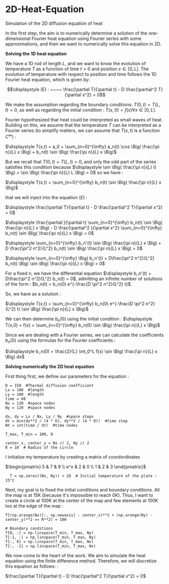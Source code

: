 # 2D-Heat-Equation
Simulation of the 2D diffusion equation of heat

In the first step, the aim is to numerically determine a solution of the one-dimensional Fourier heat equation using Fourier series with some approximations, and then we want to numerically solve this equation in 2D.

$\textbf{Solving the 1D heat equation}$

We have a 1D rod of length $L$, and we want to know the evolution of temperature $T$ as a function of time $t>0$ and position $x \in [0,L]$. The evolution of temperature with respect to position and time follows the 1D Fourier heat equation, which is given by:

$$\displaystyle (E) : ~~~~ \frac{\partial T}{\partial t} - D \frac{\partial^2 T}{\partial x^2} = 0$$

We make the assumption regarding the boundary conditions: $T(0,t) = T(L,t) = 0$, as well as regarding the initial condition : $T(x,0) = f(x) \forall x \in [0,L]$.

Fourier hypothesized that heat could be interpreted as small waves of heat. Building on this, we assume that the temperature $T$ can be interpreted as a Fourier series (to simplify matters, we can assume that $T(x,t)$ is a function $C^{\infty}$) :

$\displaystyle T(x,t) = a_0 + \sum_{n=0}^{\infty} a_n(t) \cos \Big( \frac{\pi n}{L} x \Big) + b_n(t) \sin \Big( \frac{\pi n}{L} x \Big)$

But we recall that $T(0,t) = T(L,t) = 0$, and only the odd part of the series satisfies this condition because $\displaystyle \sin \Big( \frac{\pi n}{L} 0 \Big) = \sin \Big( \frac{\pi n}{L} L \Big) = 0$ so we have :

$\displaystyle T(x,t) =  \sum_{n=0}^{\infty} b_n(t) \sin \Big( \frac{\pi n}{L} x \Big)$

that we will inject into the equation $(E)$ :

$\displaystyle \frac{\partial T}{\partial t} - D \frac{\partial^2 T}{\partial x^2} = 0$

$\displaystyle \frac{\partial }{\partial t} \sum_{n=0}^{\infty} b_n(t) \sin \Big( \frac{\pi n}{L} x \Big) - D \frac{\partial^2 }{\partial x^2} \sum_{n=0}^{\infty} b_n(t) \sin \Big( \frac{\pi n}{L} x \Big) = 0$

$\displaystyle \sum_{n=0}^{\infty} b_n'(t) \sin \Big( \frac{\pi n}{L} x \Big) + D \frac{\pi^2 n^2}{L^2} b_n(t) \sin \Big( \frac{\pi n}{L} x \Big) = 0$

$\displaystyle \sum_{n=0}^{\infty} \Big( b_n'(t) + D\frac{\pi^2 n^2}{L^2} b_n(t) \Big) \sin \Big( \frac{\pi n}{L} x \Big)  = 0$

For a fixed $n$, we have the differential equation $\displaystyle b_n'(t) + D\frac{\pi^2 n^2}{L^2} b_n(t) = 0$, admitting an infinite number of solutions of the form : $b_n(t) = b_n(0) e^{-\frac{D \pi^2 n^2}{L^2} t}$.

So, we have as a solution :

$\displaystyle T(x,t) = \sum_{n=0}^{\infty} b_n(0) e^{-\frac{D \pi^2 n^2}{L^2} t} \sin \Big( \frac{\pi n}{L} x \Big)$

We can then determine $b_n(0)$ using the initial condition : $\displaystyle T(x,0) = f(x) = \sum_{n=0}^{\infty} b_n(0) \sin \Big( \frac{\pi n}{L} x \Big)$

Since we are dealing with a Fourier series, we can calculate the coefficients $b_n(0)$ using the formulas for the Fourier coefficients :

$\displaystyle b_n(0) = \frac{2}{L} \int_0^L f(x) \sin \Big( \frac{\pi n}{L} x \Big) dx$


$\textbf{Solving numerically the 2D heat equation}$

First thing first, we define our parameters for the equation : 

    D = 150  #Thermal diffusion coefficient
    Lx = 100  #length
    Ly = 100  #length
    time = 60
    Nx = 120  #space nodes
    Ny = 120  #space nodes

    dx, dy = Lx / Nx, Ly / Ny  #space steps
    dt = min(dx**2 / (4 * D), dy**2 / (4 * D))  #time step
    Nt = int(time / dt)  #time nodes

    T_max, T_min = 100, 0

    center_x, center_y = Nx // 2, Ny // 2
    R = 10  # Radius of the circle


I initialize my temperature by creating a matrix of coordordinates 

$\begin{pmatrix} 5 & 7 & 9 \\ e^x & 2 & 0 \\ 1 & 2 & 3 \end{pmatrix}$

      T = np.zeros((Nx, Ny)) + 20  # Initial temperature of the plate : 15°C

Next, my goal is to fixed the initial conditions and boundary conditions. All the map is at 15K (because it's impossible to reach 0K). 
Thus, I want to create a circle at 100K at the center of the map and few elements at 100K too at the edge of the map :

    T[(np.arange(Nx)[:, np.newaxis] - center_x)**2 + (np.arange(Ny) - center_y)**2 == R**2] = 100

    # Boundary conditions
    T[0, :] = np.linspace(T_min, T_max, Ny)
    T[-1, :] = np.linspace(T_min, T_max, Ny)
    T[:, 0] = np.linspace(T_min, T_max, Nx)
    T[:, -1] = np.linspace(T_min, T_max, Nx)



We now come to the heart of the work. We aim to simulate the heat equation using the finite difference method. Therefore, we will discretize this equation as follows: : 

$\frac{\partial T}{\partial t} - D \frac{\partial^2 T}{\partial x^2} = 0$








